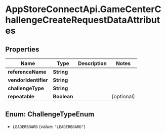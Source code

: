 # AppStoreConnectApi.GameCenterChallengeCreateRequestDataAttributes

## Properties

Name | Type | Description | Notes
------------ | ------------- | ------------- | -------------
**referenceName** | **String** |  | 
**vendorIdentifier** | **String** |  | 
**challengeType** | **String** |  | 
**repeatable** | **Boolean** |  | [optional] 



## Enum: ChallengeTypeEnum


* `LEADERBOARD` (value: `"LEADERBOARD"`)




